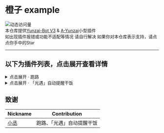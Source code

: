 <!-- 2024/3/4  UPDATE -->
# 橙子 example
<!-- 2024/03/04开始记录的访问量 -->
![动态访问量](https://count.kjchmc.cn/get/@orange-example?theme=rule34)  
本仓库提供[Yunzai-Bot V3](https://gitee.com/Le-niao/Yunzai-Bot) & [A-Yunzai](https://gitee.com/ningmengchongshui/azai-bot)小型插件  
如出现插件报错或功能不适配等情况 请自行解决
如果你对本仓库表示支持，请点点你手中的Star

---

## 以下为插件列表，点击展开查看详情
<details>
<summary>点击展开 · 跑路</summary>

#### 介绍
发送跑路内容，只有主人可以发送
#### 安装
```
curl -o "./plugins/example/跑路.js" "https://gitee.com/Kevin1217/orange-example/raw/master/js/跑路.js"
```
#### 使用指令
| 指令 | 作用 |
| ---------- | ----------- |
| 跑路 | 快速跑路 |
</details>
<details>
<summary>点击展开 · 「光遇」自动提醒干饭</summary>

#### 介绍
发送跑路内容，只有主人可以发送
#### 安装
```
curl -o "./plugins/example/「光遇」自动提醒干饭.js" "https://gitee.com/Kevin1217/orange-example/raw/master/js/「光遇」自动提醒干饭.js"
```
#### 使用指令
| 指令 | 作用 |
| ---------- | ----------- |
| 「光遇」自动提醒干饭 | 每日自动提醒干饭 |
</details>


## 致谢
| Nickname | Contribution |
| ---------- | :---------: |
| [小丞](#) | 跑路、「光遇」自动提醒干饭 |